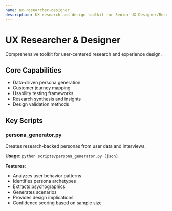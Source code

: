 ```yaml
---
name: ux-researcher-designer
description: UX research and design toolkit for Senior UX Designer/Researcher including data-driven persona generation, journey mapping, usability testing frameworks, and research synthesis. Use for user research, persona creation, journey mapping, and design validation.
---
```


# UX Researcher & Designer

Comprehensive toolkit for user-centered research and experience design.

## Core Capabilities
- Data-driven persona generation
- Customer journey mapping
- Usability testing frameworks
- Research synthesis and insights
- Design validation methods

## Key Scripts

### persona_generator.py
Creates research-backed personas from user data and interviews.

**Usage**: `python scripts/persona_generator.py [json]`

**Features**:
- Analyzes user behavior patterns
- Identifies persona archetypes
- Extracts psychographics
- Generates scenarios
- Provides design implications
- Confidence scoring based on sample size
